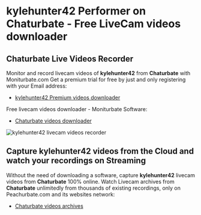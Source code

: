 # kylehunter42 Performer on Chaturbate - Free LiveCam videos downloader

## Chaturbate Live Videos Recorder

Monitor and record livecam videos of **kylehunter42** from **Chaturbate** with Moniturbate.com
Get a premium trial for free by just and only registering with your Email address:
* [kylehunter42 Premium videos downloader](https://moniturbate.com/request-demo-licence-key.html)

Free livecam videos downloader - Moniturbate Software:
* [Chaturbate videos downloader](https://moniturbate.com/moniturbate-download-software.html)

![kylehunter42 livecam videos recorder](https://peachurnet.com/templates/moniturbate-software.png)


## Capture kylehunter42 videos from the Cloud and watch your recordings on Streaming

Without the need of downloading a software, capture **kylehunter42** livecam videos from **Chaturbate** 100% online.
Watch Livecam archives from **Chaturbate** unlimitedly from thousands of existing recordings, only on Peachurbate.com and its websites network:
* [Chaturbate videos archives](https://peachurnet.com/)